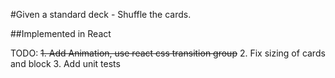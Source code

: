 #Given a standard deck - Shuffle the cards.

##Implemented in React

TODO:
 ~~1. Add Animation, use react css transition group~~
 2. Fix sizing of cards and block
 3. Add unit tests
